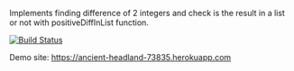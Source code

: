Implements finding difference of 2 integers and check is the result in a list or not with positiveDiffInList function.


[![Build Status](https://travis-ci.org/alperenboyaci/myDemoApp.svg?branch=master)](https://travis-ci.org/alperenboyaci/myDemoApp)


Demo site: https://ancient-headland-73835.herokuapp.com
